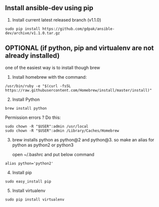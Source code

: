 ## Install ansible-dev using pip
1. Install current latest released branch (v1.1.0)

```
sudo pip install https://github.com/gdpak/ansible-dev/archive/v1.1.0.tar.gz
```

## OPTIONAL (if python, pip and virtualenv are not already installed)

one of the easiest way is to install though brew

1. Install homebrew with the command:
```
/usr/bin/ruby -e "$(curl -fsSL https://raw.githubusercontent.com/Homebrew/install/master/install)"
```
2. Install Python
```
brew install python
```
Permission errors ? Do this:
```
sudo chown -R "$USER":admin /usr/local
sudo chown -R "$USER":admin /Library/Caches/Homebrew
```

3. brew installs python as python@2 and python@3. so make an alias for python as
   python2 or python3

   open ~/.bashrc and put below command
```
alias python='python2'
```

4. Install pip 
```
sudo easy_install pip
```

5. Install virtualenv
```
sudo pip install virtualenv
```
